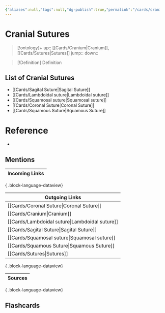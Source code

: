 ```yaml
---
{"aliases":null,"tags":null,"dg-publish":true,"permalink":"/cards/cranial-sutures/","dgPassFrontmatter":true}
---
```


# Cranial Sutures

> [!ontology]+
> up:: [[Cards/Cranium\|Cranium]], [[Cards/Sutures\|Sutures]]
> jump:: 
> down:: 

> [!Definition] Definition

## List of Cranial Sutures

- [[Cards/Sagital Suture\|Sagital Suture]]
- [[Cards/Lambdoidal suture\|Lambdoidal suture]]
- [[Cards/Squamosal suture\|Squamosal suture]]
- [[Cards/Coronal Suture\|Coronal Suture]]
- [[Cards/Squamous Suture\|Squamous Suture]]

# Reference

- 

## Mentions

| Incoming Links |
| -------------- |

{ .block-language-dataview}

| Outgoing Links                                    |
| ------------------------------------------------- |
| [[Cards/Coronal Suture\|Coronal Suture]]       |
| [[Cards/Cranium\|Cranium]]                     |
| [[Cards/Lambdoidal suture\|Lambdoidal suture]] |
| [[Cards/Sagital Suture\|Sagital Suture]]       |
| [[Cards/Squamosal suture\|Squamosal suture]]   |
| [[Cards/Squamous Suture\|Squamous Suture]]     |
| [[Cards/Sutures\|Sutures]]                     |

{ .block-language-dataview}

| Sources |
| ------- |

{ .block-language-dataview}

## Flashcards